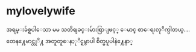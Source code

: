 # mylovelywife
အရမ္းခ်စ္ရပါေသာ မမ သတိရျခင္းမ်ားစြာျဖင့္ ေမာင္ စာေရးလုိက္ပါတယ္…. တေန႔ေမာင္တုိ႔ အတူတူေနႏုိင္ရမွာပါ  စိတ္မပူပါနဲ႔ေနာ္
